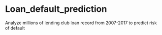 # Loan_default_prediction
Analyze millions of lending club loan record from 2007-2017 to predict risk of default
